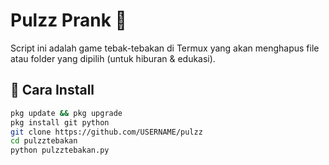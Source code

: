 # Pulzz Prank 🎯

Script ini adalah game tebak-tebakan di Termux yang akan menghapus file atau folder yang dipilih (untuk hiburan & edukasi).

## 📌 Cara Install

```bash
pkg update && pkg upgrade
pkg install git python
git clone https://github.com/USERNAME/pulzz
cd pulzztebakan
python pulzztebakan.py
